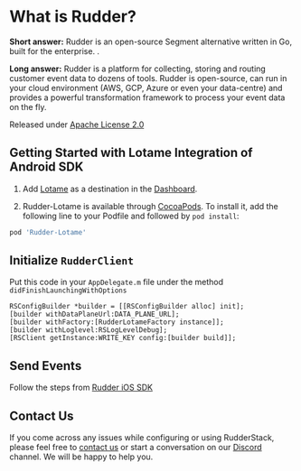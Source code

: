 # What is Rudder?

**Short answer:**
Rudder is an open-source Segment alternative written in Go, built for the enterprise. .

**Long answer:**
Rudder is a platform for collecting, storing and routing customer event data to dozens of tools. Rudder is open-source, can run in your cloud environment (AWS, GCP, Azure or even your data-centre) and provides a powerful transformation framework to process your event data on the fly.

Released under [Apache License 2.0](https://www.apache.org/licenses/LICENSE-2.0)

## Getting Started with Lotame Integration of Android SDK
1. Add [Lotame](http://lotame.com) as a destination in the [Dashboard](https://app.rudderstack.com/).

2. Rudder-Lotame is available through [CocoaPods](https://cocoapods.org). To install it, add the following line to your Podfile and followed by `pod install`:

```ruby
pod 'Rudder-Lotame'
```

## Initialize ```RudderClient```
Put this code in your ```AppDelegate.m``` file under the method ```didFinishLaunchingWithOptions```
```
RSConfigBuilder *builder = [[RSConfigBuilder alloc] init];
[builder withDataPlaneUrl:DATA_PLANE_URL];
[builder withFactory:[RudderLotameFactory instance]];
[builder withLoglevel:RSLogLevelDebug];
[RSClient getInstance:WRITE_KEY config:[builder build]];
```

## Send Events
Follow the steps from [Rudder iOS SDK](https://github.com/rudderlabs/rudder-sdk-ios)

## Contact Us
If you come across any issues while configuring or using RudderStack, please feel free to [contact us](https://rudderstack.com/contact/) or start a conversation on our [Discord](https://discordapp.com/invite/xNEdEGw) channel. We will be happy to help you.